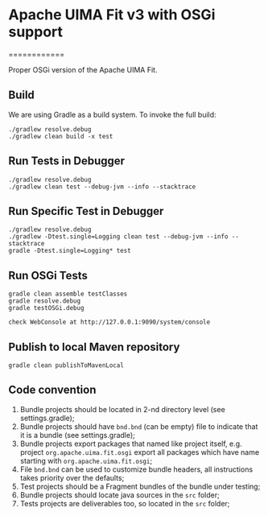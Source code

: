 # Apache UIMA Fit v3 with OSGi support
============

Proper OSGi version of the Apache UIMA Fit.

## Build

We are using Gradle as a build system.
To invoke the full build:

    ./gradlew resolve.debug
    ./gradlew clean build -x test

## Run Tests in Debugger

    ./gradlew resolve.debug
    ./gradlew clean test --debug-jvm --info --stacktrace

## Run Specific Test in Debugger

    ./gradlew resolve.debug
    ./gradlew -Dtest.single=Logging clean test --debug-jvm --info --stacktrace
    gradle -Dtest.single=Logging* test

## Run OSGi Tests

    gradle clean assemble testClasses
    gradle resolve.debug
    gradle testOSGi.debug
	
	check WebConsole at http://127.0.0.1:9090/system/console

## Publish to local Maven repository

    gradle clean publishToMavenLocal


## Code convention

1.  Bundle projects should be located in 2-nd directory level (see settings.gradle);
2.  Bundle projects should have `bnd.bnd` (can be empty) file to indicate that it is a bundle (see settings.gradle);
3.  Bundle projects export packages that named like project itself, e.g. project `org.apache.uima.fit.osgi` export all packages which have name starting with `org.apache.uima.fit.osgi`;
4.  File `bnd.bnd` can be used to customize bundle headers, all instructions takes priority over the defaults;
5.  Test projects should be a Fragment bundles of the bundle under testing;
6.  Bundle projects should locate java sources in the `src` folder;
7.  Tests projects are deliverables too, so located in the `src` folder;
